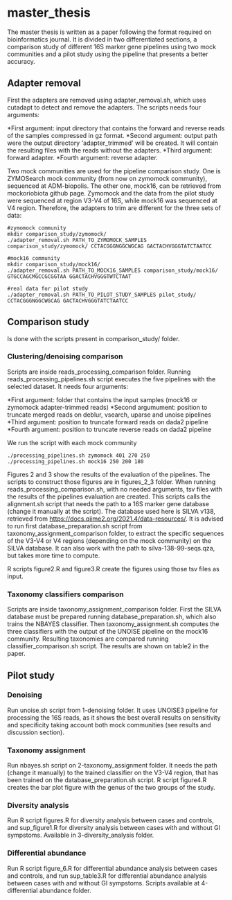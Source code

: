 # master_thesis

The master thesis is written as a paper following the format required on bioinformatics journal. It is divided in two differentiated sections, a comparison study of different 16S marker gene pipelines using two mock communities and a pilot study using the pipeline that presents a better accuracy.


## Adapter removal

First the adapters are removed using adapter_removal.sh, which uses cutadapt to detect and remove the adapters. The scripts needs four arguments:

*First argument: input directory that contains the forward and reverse reads of the samples compressed in gz format.
*Second argument: output path were the output directory 'adapter_trimmed' will be created. It will contain the resulting files with the reads without the adapters.
*Third argument: forward adapter.
*Fourth argument: reverse adapter.

Two mock communities are used for the pipeline comparison study. One is ZYMOSearch mock community (from now on zymomock community), sequenced at ADM-biopolis. The other one, mock16, can be retrieved from mockoriobiota github page. 
Zymomock and the data from the pilot study were sequenced at region V3-V4 of 16S, while mock16 was sequenced at V4 region. Therefore, the adapters to trim are different for the three sets of data:

```
#zymomock community
mkdir comparison_study/zymomock/
./adapter_removal.sh PATH_TO_ZYMOMOCK_SAMPLES comparison_study/zymomock/ CCTACGGGNGGCWGCAG GACTACHVGGGTATCTAATCC

#mock16 community
mkdir comparison_study/mock16/
./adapter_removal.sh PATH_TO_MOCK16_SAMPLES comparison_study/mock16/ GTGCCAGCMGCCGCGGTAA GGACTACHVGGGTWTCTAAT

#real data for pilot study
./adapter_removal.sh PATH_TO_PILOT_STUDY_SAMPLES pilot_study/ CCTACGGGNGGCWGCAG GACTACHVGGGTATCTAATCC
```

## Comparison study 

Is done with the scripts present in comparison_study/ folder. 

### Clustering/denoising comparison

Scripts are inside reads_processing_comparison folder. Running reads_processing_pipelines.sh script executes the five pipelines with the selected dataset. It needs four arguments:

*First argument: folder that contains the input samples (mock16 or zymomock adapter-trimmed reads)
*Second argumument: position to truncate merged reads on  deblur, vsearch, uparse and unoise pipelines
*Third argument: position to truncate forward reads on dada2 pipeline
*Fourth argument: position to truncate reverse reads on dada2 pipeline

We run the script with each mock community

```
./processing_pipelines.sh zymomock 401 270 250
./processing_pipelines.sh mock16 250 200 180
```

Figures 2 and 3 show the results of the evaluation of the pipelines. The scripts to construct those figures are in figures_2_3 folder. When running reads_processing_comparison.sh, with no needed arguments, tsv files with the results of the pipelines evaluation are created. This scripts calls the alignment.sh script that needs the path to a 16S marker gene database (change it manually at the script). The database used here is SILVA v138, retrieved from https://docs.qiime2.org/2021.4/data-resources/. It is advised to run first database_preparation.sh script from taxonomy_assignment_comparison folder, to extract the specific sequences of the V3-V4 or V4 regions (depending on the mock community) on the SILVA database. It can also work with the path to silva-138-99-seqs.qza, but takes more time to compute.

R scripts figure2.R and figure3.R create the figures using those tsv files as input.

### Taxonomy classifiers comparison

Scripts are inside taxonomy_assignment_comparison folder. First the SILVA database must be prepared running database_preparation.sh, which also trains the NBAYES classifier. Then taxonomy_assignment.sh computes the three classifiers with the output of the UNOISE pipeline on the mock16 community. Resulting taxonomies are compared running classifier_comparison.sh script. The results are shown on table2 in the paper.

## Pilot study

### Denoising

Run unoise.sh script from 1-denoising folder. It uses UNOISE3 pipeline for processing the 16S reads, as it shows the best overall results on sensitivity and specificity taking account both mock communities (see results and discussion section).

### Taxonomy assignment

Run nbayes.sh script on 2-taxonomy_assignment folder. It needs the path (change it manually) to the trained classifier on the V3-V4 region, that has been trained on the database_preparation.sh script.
R script figure4.R creates the bar plot figure with the genus of the two groups of the study.

### Diversity analysis

Run R script figures.R for diversity analysis between cases and controls, and sup_figure1.R for diversity analysis between cases with and without GI sympstoms. Available in 3-diversity_analysis folder.


### Differential abundance

Run R script figure_6.R for differential abundance analysis between cases and controls, and run sup_table3.R for differential abundance analysis between cases with and without GI sympstoms. Scripts available at 4-differential abundance folder.
